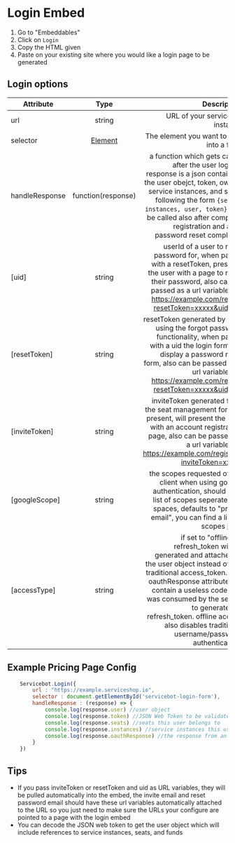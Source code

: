 # Login Embed

1. Go to "Embeddables"
1. Click on `Login`
1. Copy the HTML given
1. Paste on your existing site where you would like a login page to be generated

## Login  options

| Attribute        | Type           | Description  |
| ------------- |:-------------:| -----:|
| url      | string      |   URL of your servicebot instance |
| selector | [Element](https://developer.mozilla.org/en-US/docs/Web/API/Element)|  The element you want to turn into a form |
| handleResponse | function(response) | a function which gets called after the user logs in, response is a json containing the user obejct, token, owned service instances, and seats following the form `{seats, instances, user, token}`, will be called also after complete registration and after password reset completes |
| [uid] | string | userId of a user to reset password for, when paired with a resetToken, presents the user with a page to reset their password, also can be passed as a url variable like https://example.com/reset?resetToken=xxxxx&uid=12 |
| [resetToken] | string | resetToken generated by user using the forgot password functionality, when paired with a uid the login form will display a password reset form, also can be passed as a url variable like https://example.com/reset?resetToken=xxxxx&uid=12|
| [inviteToken] | string | inviteToken generated from the seat management form, if present, will present the user with an account registration page, also can be passed as a url variable like https://example.com/register?inviteToken=xxxxx|
| [googleScope] | string | the scopes requested of the client when using google authentication, should be a list of scopes seperated by spaces, defaults to "profile email", you can find a list of scopes [here](https://developers.google.com/identity/protocols/googlescopes)
| [accessType] | string | if set to "offline", a refresh_token will be generated and attached to the user object instead of the traditional access_token. The oauthResponse attribute will contain a useless code that was consumed by the server to generate the refresh_token. offline access also disables traditional username/password authentication. 


## Example Pricing Page Config
```javascript
    Servicebot.Login({
        url : "https://example.serviceshop.io", 
        selector : document.getElementById('servicebot-login-form'),
        handleResponse : (response) => {
            console.log(response.user) //user object
            console.log(response.token) //JSON Web Token to be validated from your app, also contains user object encoded
            console.log(response.seats) //seats this user belongs to
            console.log(response.instances) //service instances this user owns
            console.log(response.oauthResponse) //the response from an oauthProvider used to login such as Google
        }
    })
```
## Tips
- If you pass inviteToken or resetToken and uid as URL variables, they will be pulled automatically into the embed, the invite email and reset password email should have these url variables automatically attached to the URL so you just need to make sure the URLs your configure are pointed to a page with the login embed
- You can decode the JSON web token to get the user object which will include references to service instances, seats, and funds
